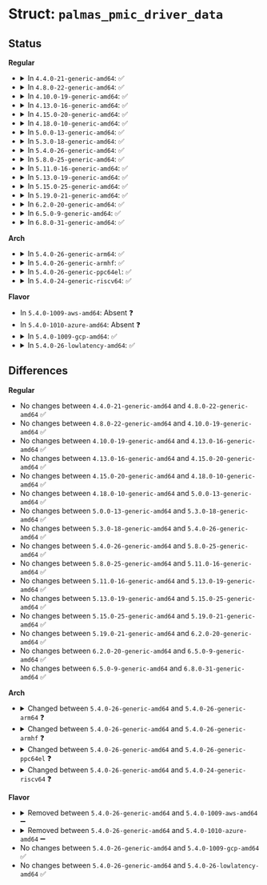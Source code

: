 # Struct: <code>palmas_pmic_driver_data</code>

## Status
<b>Regular</b>
<ul>
<li>
<details>
<summary>In <code>4.4.0-21-generic-amd64</code>: ✅</summary>

```c
struct palmas_pmic_driver_data {
    int smps_start;
    int smps_end;
    int ldo_begin;
    int ldo_end;
    int max_reg;
    bool has_regen3;
    struct palmas_regs_info * palmas_regs_info;
    struct of_regulator_match * palmas_matches;
    struct palmas_sleep_requestor_info * sleep_req_info;
    int (*)(struct palmas_pmic *, struct palmas_pmic_driver_data *, struct palmas_pmic_platform_data *, const char *, struct regulator_config) smps_register;
    int (*)(struct palmas_pmic *, struct palmas_pmic_driver_data *, struct palmas_pmic_platform_data *, const char *, struct regulator_config) ldo_register;
}
```
</details>
</li>
<li>
<details>
<summary>In <code>4.8.0-22-generic-amd64</code>: ✅</summary>

```c
struct palmas_pmic_driver_data {
    int smps_start;
    int smps_end;
    int ldo_begin;
    int ldo_end;
    int max_reg;
    bool has_regen3;
    struct palmas_regs_info * palmas_regs_info;
    struct of_regulator_match * palmas_matches;
    struct palmas_sleep_requestor_info * sleep_req_info;
    int (*)(struct palmas_pmic *, struct palmas_pmic_driver_data *, struct palmas_pmic_platform_data *, const char *, struct regulator_config) smps_register;
    int (*)(struct palmas_pmic *, struct palmas_pmic_driver_data *, struct palmas_pmic_platform_data *, const char *, struct regulator_config) ldo_register;
}
```
</details>
</li>
<li>
<details>
<summary>In <code>4.10.0-19-generic-amd64</code>: ✅</summary>

```c
struct palmas_pmic_driver_data {
    int smps_start;
    int smps_end;
    int ldo_begin;
    int ldo_end;
    int max_reg;
    bool has_regen3;
    struct palmas_regs_info * palmas_regs_info;
    struct of_regulator_match * palmas_matches;
    struct palmas_sleep_requestor_info * sleep_req_info;
    int (*)(struct palmas_pmic *, struct palmas_pmic_driver_data *, struct palmas_pmic_platform_data *, const char *, struct regulator_config) smps_register;
    int (*)(struct palmas_pmic *, struct palmas_pmic_driver_data *, struct palmas_pmic_platform_data *, const char *, struct regulator_config) ldo_register;
}
```
</details>
</li>
<li>
<details>
<summary>In <code>4.13.0-16-generic-amd64</code>: ✅</summary>

```c
struct palmas_pmic_driver_data {
    int smps_start;
    int smps_end;
    int ldo_begin;
    int ldo_end;
    int max_reg;
    bool has_regen3;
    struct palmas_regs_info * palmas_regs_info;
    struct of_regulator_match * palmas_matches;
    struct palmas_sleep_requestor_info * sleep_req_info;
    int (*)(struct palmas_pmic *, struct palmas_pmic_driver_data *, struct palmas_pmic_platform_data *, const char *, struct regulator_config) smps_register;
    int (*)(struct palmas_pmic *, struct palmas_pmic_driver_data *, struct palmas_pmic_platform_data *, const char *, struct regulator_config) ldo_register;
}
```
</details>
</li>
<li>
<details>
<summary>In <code>4.15.0-20-generic-amd64</code>: ✅</summary>

```c
struct palmas_pmic_driver_data {
    int smps_start;
    int smps_end;
    int ldo_begin;
    int ldo_end;
    int max_reg;
    bool has_regen3;
    struct palmas_regs_info * palmas_regs_info;
    struct of_regulator_match * palmas_matches;
    struct palmas_sleep_requestor_info * sleep_req_info;
    int (*)(struct palmas_pmic *, struct palmas_pmic_driver_data *, struct palmas_pmic_platform_data *, const char *, struct regulator_config) smps_register;
    int (*)(struct palmas_pmic *, struct palmas_pmic_driver_data *, struct palmas_pmic_platform_data *, const char *, struct regulator_config) ldo_register;
}
```
</details>
</li>
<li>
<details>
<summary>In <code>4.18.0-10-generic-amd64</code>: ✅</summary>

```c
struct palmas_pmic_driver_data {
    int smps_start;
    int smps_end;
    int ldo_begin;
    int ldo_end;
    int max_reg;
    bool has_regen3;
    struct palmas_regs_info * palmas_regs_info;
    struct of_regulator_match * palmas_matches;
    struct palmas_sleep_requestor_info * sleep_req_info;
    int (*)(struct palmas_pmic *, struct palmas_pmic_driver_data *, struct palmas_pmic_platform_data *, const char *, struct regulator_config) smps_register;
    int (*)(struct palmas_pmic *, struct palmas_pmic_driver_data *, struct palmas_pmic_platform_data *, const char *, struct regulator_config) ldo_register;
}
```
</details>
</li>
<li>
<details>
<summary>In <code>5.0.0-13-generic-amd64</code>: ✅</summary>

```c
struct palmas_pmic_driver_data {
    int smps_start;
    int smps_end;
    int ldo_begin;
    int ldo_end;
    int max_reg;
    bool has_regen3;
    struct palmas_regs_info * palmas_regs_info;
    struct of_regulator_match * palmas_matches;
    struct palmas_sleep_requestor_info * sleep_req_info;
    int (*)(struct palmas_pmic *, struct palmas_pmic_driver_data *, struct palmas_pmic_platform_data *, const char *, struct regulator_config) smps_register;
    int (*)(struct palmas_pmic *, struct palmas_pmic_driver_data *, struct palmas_pmic_platform_data *, const char *, struct regulator_config) ldo_register;
}
```
</details>
</li>
<li>
<details>
<summary>In <code>5.3.0-18-generic-amd64</code>: ✅</summary>

```c
struct palmas_pmic_driver_data {
    int smps_start;
    int smps_end;
    int ldo_begin;
    int ldo_end;
    int max_reg;
    bool has_regen3;
    struct palmas_regs_info * palmas_regs_info;
    struct of_regulator_match * palmas_matches;
    struct palmas_sleep_requestor_info * sleep_req_info;
    int (*)(struct palmas_pmic *, struct palmas_pmic_driver_data *, struct palmas_pmic_platform_data *, const char *, struct regulator_config) smps_register;
    int (*)(struct palmas_pmic *, struct palmas_pmic_driver_data *, struct palmas_pmic_platform_data *, const char *, struct regulator_config) ldo_register;
}
```
</details>
</li>
<li>
<details>
<summary>In <code>5.4.0-26-generic-amd64</code>: ✅</summary>

```c
struct palmas_pmic_driver_data {
    int smps_start;
    int smps_end;
    int ldo_begin;
    int ldo_end;
    int max_reg;
    bool has_regen3;
    struct palmas_regs_info * palmas_regs_info;
    struct of_regulator_match * palmas_matches;
    struct palmas_sleep_requestor_info * sleep_req_info;
    int (*)(struct palmas_pmic *, struct palmas_pmic_driver_data *, struct palmas_pmic_platform_data *, const char *, struct regulator_config) smps_register;
    int (*)(struct palmas_pmic *, struct palmas_pmic_driver_data *, struct palmas_pmic_platform_data *, const char *, struct regulator_config) ldo_register;
}
```
</details>
</li>
<li>
<details>
<summary>In <code>5.8.0-25-generic-amd64</code>: ✅</summary>

```c
struct palmas_pmic_driver_data {
    int smps_start;
    int smps_end;
    int ldo_begin;
    int ldo_end;
    int max_reg;
    bool has_regen3;
    struct palmas_regs_info * palmas_regs_info;
    struct of_regulator_match * palmas_matches;
    struct palmas_sleep_requestor_info * sleep_req_info;
    int (*)(struct palmas_pmic *, struct palmas_pmic_driver_data *, struct palmas_pmic_platform_data *, const char *, struct regulator_config) smps_register;
    int (*)(struct palmas_pmic *, struct palmas_pmic_driver_data *, struct palmas_pmic_platform_data *, const char *, struct regulator_config) ldo_register;
}
```
</details>
</li>
<li>
<details>
<summary>In <code>5.11.0-16-generic-amd64</code>: ✅</summary>

```c
struct palmas_pmic_driver_data {
    int smps_start;
    int smps_end;
    int ldo_begin;
    int ldo_end;
    int max_reg;
    bool has_regen3;
    struct palmas_regs_info * palmas_regs_info;
    struct of_regulator_match * palmas_matches;
    struct palmas_sleep_requestor_info * sleep_req_info;
    int (*)(struct palmas_pmic *, struct palmas_pmic_driver_data *, struct palmas_pmic_platform_data *, const char *, struct regulator_config) smps_register;
    int (*)(struct palmas_pmic *, struct palmas_pmic_driver_data *, struct palmas_pmic_platform_data *, const char *, struct regulator_config) ldo_register;
}
```
</details>
</li>
<li>
<details>
<summary>In <code>5.13.0-19-generic-amd64</code>: ✅</summary>

```c
struct palmas_pmic_driver_data {
    int smps_start;
    int smps_end;
    int ldo_begin;
    int ldo_end;
    int max_reg;
    bool has_regen3;
    struct palmas_regs_info * palmas_regs_info;
    struct of_regulator_match * palmas_matches;
    struct palmas_sleep_requestor_info * sleep_req_info;
    int (*)(struct palmas_pmic *, struct palmas_pmic_driver_data *, struct palmas_pmic_platform_data *, const char *, struct regulator_config) smps_register;
    int (*)(struct palmas_pmic *, struct palmas_pmic_driver_data *, struct palmas_pmic_platform_data *, const char *, struct regulator_config) ldo_register;
}
```
</details>
</li>
<li>
<details>
<summary>In <code>5.15.0-25-generic-amd64</code>: ✅</summary>

```c
struct palmas_pmic_driver_data {
    int smps_start;
    int smps_end;
    int ldo_begin;
    int ldo_end;
    int max_reg;
    bool has_regen3;
    struct palmas_regs_info * palmas_regs_info;
    struct of_regulator_match * palmas_matches;
    struct palmas_sleep_requestor_info * sleep_req_info;
    int (*)(struct palmas_pmic *, struct palmas_pmic_driver_data *, struct palmas_pmic_platform_data *, const char *, struct regulator_config) smps_register;
    int (*)(struct palmas_pmic *, struct palmas_pmic_driver_data *, struct palmas_pmic_platform_data *, const char *, struct regulator_config) ldo_register;
}
```
</details>
</li>
<li>
<details>
<summary>In <code>5.19.0-21-generic-amd64</code>: ✅</summary>

```c
struct palmas_pmic_driver_data {
    int smps_start;
    int smps_end;
    int ldo_begin;
    int ldo_end;
    int max_reg;
    bool has_regen3;
    struct palmas_regs_info * palmas_regs_info;
    struct of_regulator_match * palmas_matches;
    struct palmas_sleep_requestor_info * sleep_req_info;
    int (*)(struct palmas_pmic *, struct palmas_pmic_driver_data *, struct palmas_pmic_platform_data *, const char *, struct regulator_config) smps_register;
    int (*)(struct palmas_pmic *, struct palmas_pmic_driver_data *, struct palmas_pmic_platform_data *, const char *, struct regulator_config) ldo_register;
}
```
</details>
</li>
<li>
<details>
<summary>In <code>6.2.0-20-generic-amd64</code>: ✅</summary>

```c
struct palmas_pmic_driver_data {
    int smps_start;
    int smps_end;
    int ldo_begin;
    int ldo_end;
    int max_reg;
    bool has_regen3;
    struct palmas_regs_info * palmas_regs_info;
    struct of_regulator_match * palmas_matches;
    struct palmas_sleep_requestor_info * sleep_req_info;
    int (*)(struct palmas_pmic *, struct palmas_pmic_driver_data *, struct palmas_pmic_platform_data *, const char *, struct regulator_config) smps_register;
    int (*)(struct palmas_pmic *, struct palmas_pmic_driver_data *, struct palmas_pmic_platform_data *, const char *, struct regulator_config) ldo_register;
}
```
</details>
</li>
<li>
<details>
<summary>In <code>6.5.0-9-generic-amd64</code>: ✅</summary>

```c
struct palmas_pmic_driver_data {
    int smps_start;
    int smps_end;
    int ldo_begin;
    int ldo_end;
    int max_reg;
    bool has_regen3;
    struct palmas_regs_info * palmas_regs_info;
    struct of_regulator_match * palmas_matches;
    struct palmas_sleep_requestor_info * sleep_req_info;
    int (*)(struct palmas_pmic *, struct palmas_pmic_driver_data *, struct palmas_pmic_platform_data *, const char *, struct regulator_config) smps_register;
    int (*)(struct palmas_pmic *, struct palmas_pmic_driver_data *, struct palmas_pmic_platform_data *, const char *, struct regulator_config) ldo_register;
}
```
</details>
</li>
<li>
<details>
<summary>In <code>6.8.0-31-generic-amd64</code>: ✅</summary>

```c
struct palmas_pmic_driver_data {
    int smps_start;
    int smps_end;
    int ldo_begin;
    int ldo_end;
    int max_reg;
    bool has_regen3;
    struct palmas_regs_info * palmas_regs_info;
    struct of_regulator_match * palmas_matches;
    struct palmas_sleep_requestor_info * sleep_req_info;
    int (*)(struct palmas_pmic *, struct palmas_pmic_driver_data *, struct palmas_pmic_platform_data *, const char *, struct regulator_config) smps_register;
    int (*)(struct palmas_pmic *, struct palmas_pmic_driver_data *, struct palmas_pmic_platform_data *, const char *, struct regulator_config) ldo_register;
}
```
</details>
</li>
</ul>
<b>Arch</b>
<ul>
<li>
<details>
<summary>In <code>5.4.0-26-generic-arm64</code>: ✅</summary>

```c
struct palmas_pmic_driver_data {
    int smps_start;
    int smps_end;
    int ldo_begin;
    int ldo_end;
    int max_reg;
    bool has_regen3;
    struct palmas_regs_info * palmas_regs_info;
    struct of_regulator_match * palmas_matches;
    struct palmas_sleep_requestor_info * sleep_req_info;
    int (*)(struct palmas_pmic *, struct palmas_pmic_driver_data *, struct palmas_pmic_platform_data *, const char *, struct regulator_config) smps_register;
    int (*)(struct palmas_pmic *, struct palmas_pmic_driver_data *, struct palmas_pmic_platform_data *, const char *, struct regulator_config) ldo_register;
}
```
</details>
</li>
<li>
<details>
<summary>In <code>5.4.0-26-generic-armhf</code>: ✅</summary>

```c
struct palmas_pmic_driver_data {
    int smps_start;
    int smps_end;
    int ldo_begin;
    int ldo_end;
    int max_reg;
    bool has_regen3;
    struct palmas_regs_info * palmas_regs_info;
    struct of_regulator_match * palmas_matches;
    struct palmas_sleep_requestor_info * sleep_req_info;
    int (*)(struct palmas_pmic *, struct palmas_pmic_driver_data *, struct palmas_pmic_platform_data *, const char *, struct regulator_config) smps_register;
    int (*)(struct palmas_pmic *, struct palmas_pmic_driver_data *, struct palmas_pmic_platform_data *, const char *, struct regulator_config) ldo_register;
}
```
</details>
</li>
<li>
<details>
<summary>In <code>5.4.0-26-generic-ppc64el</code>: ✅</summary>

```c
struct palmas_pmic_driver_data {
    int smps_start;
    int smps_end;
    int ldo_begin;
    int ldo_end;
    int max_reg;
    bool has_regen3;
    struct palmas_regs_info * palmas_regs_info;
    struct of_regulator_match * palmas_matches;
    struct palmas_sleep_requestor_info * sleep_req_info;
    int (*)(struct palmas_pmic *, struct palmas_pmic_driver_data *, struct palmas_pmic_platform_data *, const char *, struct regulator_config) smps_register;
    int (*)(struct palmas_pmic *, struct palmas_pmic_driver_data *, struct palmas_pmic_platform_data *, const char *, struct regulator_config) ldo_register;
}
```
</details>
</li>
<li>
<details>
<summary>In <code>5.4.0-24-generic-riscv64</code>: ✅</summary>

```c
struct palmas_pmic_driver_data {
    int smps_start;
    int smps_end;
    int ldo_begin;
    int ldo_end;
    int max_reg;
    bool has_regen3;
    struct palmas_regs_info * palmas_regs_info;
    struct of_regulator_match * palmas_matches;
    struct palmas_sleep_requestor_info * sleep_req_info;
    int (*)(struct palmas_pmic *, struct palmas_pmic_driver_data *, struct palmas_pmic_platform_data *, const char *, struct regulator_config) smps_register;
    int (*)(struct palmas_pmic *, struct palmas_pmic_driver_data *, struct palmas_pmic_platform_data *, const char *, struct regulator_config) ldo_register;
}
```
</details>
</li>
</ul>
<b>Flavor</b>
<ul>
<li>
In <code>5.4.0-1009-aws-amd64</code>: Absent ❓
</li>
<li>
In <code>5.4.0-1010-azure-amd64</code>: Absent ❓
</li>
<li>
<details>
<summary>In <code>5.4.0-1009-gcp-amd64</code>: ✅</summary>

```c
struct palmas_pmic_driver_data {
    int smps_start;
    int smps_end;
    int ldo_begin;
    int ldo_end;
    int max_reg;
    bool has_regen3;
    struct palmas_regs_info * palmas_regs_info;
    struct of_regulator_match * palmas_matches;
    struct palmas_sleep_requestor_info * sleep_req_info;
    int (*)(struct palmas_pmic *, struct palmas_pmic_driver_data *, struct palmas_pmic_platform_data *, const char *, struct regulator_config) smps_register;
    int (*)(struct palmas_pmic *, struct palmas_pmic_driver_data *, struct palmas_pmic_platform_data *, const char *, struct regulator_config) ldo_register;
}
```
</details>
</li>
<li>
<details>
<summary>In <code>5.4.0-26-lowlatency-amd64</code>: ✅</summary>

```c
struct palmas_pmic_driver_data {
    int smps_start;
    int smps_end;
    int ldo_begin;
    int ldo_end;
    int max_reg;
    bool has_regen3;
    struct palmas_regs_info * palmas_regs_info;
    struct of_regulator_match * palmas_matches;
    struct palmas_sleep_requestor_info * sleep_req_info;
    int (*)(struct palmas_pmic *, struct palmas_pmic_driver_data *, struct palmas_pmic_platform_data *, const char *, struct regulator_config) smps_register;
    int (*)(struct palmas_pmic *, struct palmas_pmic_driver_data *, struct palmas_pmic_platform_data *, const char *, struct regulator_config) ldo_register;
}
```
</details>
</li>
</ul>

## Differences
<b>Regular</b>
<ul>
<li>
No changes between <code>4.4.0-21-generic-amd64</code> and <code>4.8.0-22-generic-amd64</code> ✅
</li>
<li>
No changes between <code>4.8.0-22-generic-amd64</code> and <code>4.10.0-19-generic-amd64</code> ✅
</li>
<li>
No changes between <code>4.10.0-19-generic-amd64</code> and <code>4.13.0-16-generic-amd64</code> ✅
</li>
<li>
No changes between <code>4.13.0-16-generic-amd64</code> and <code>4.15.0-20-generic-amd64</code> ✅
</li>
<li>
No changes between <code>4.15.0-20-generic-amd64</code> and <code>4.18.0-10-generic-amd64</code> ✅
</li>
<li>
No changes between <code>4.18.0-10-generic-amd64</code> and <code>5.0.0-13-generic-amd64</code> ✅
</li>
<li>
No changes between <code>5.0.0-13-generic-amd64</code> and <code>5.3.0-18-generic-amd64</code> ✅
</li>
<li>
No changes between <code>5.3.0-18-generic-amd64</code> and <code>5.4.0-26-generic-amd64</code> ✅
</li>
<li>
No changes between <code>5.4.0-26-generic-amd64</code> and <code>5.8.0-25-generic-amd64</code> ✅
</li>
<li>
No changes between <code>5.8.0-25-generic-amd64</code> and <code>5.11.0-16-generic-amd64</code> ✅
</li>
<li>
No changes between <code>5.11.0-16-generic-amd64</code> and <code>5.13.0-19-generic-amd64</code> ✅
</li>
<li>
No changes between <code>5.13.0-19-generic-amd64</code> and <code>5.15.0-25-generic-amd64</code> ✅
</li>
<li>
No changes between <code>5.15.0-25-generic-amd64</code> and <code>5.19.0-21-generic-amd64</code> ✅
</li>
<li>
No changes between <code>5.19.0-21-generic-amd64</code> and <code>6.2.0-20-generic-amd64</code> ✅
</li>
<li>
No changes between <code>6.2.0-20-generic-amd64</code> and <code>6.5.0-9-generic-amd64</code> ✅
</li>
<li>
No changes between <code>6.5.0-9-generic-amd64</code> and <code>6.8.0-31-generic-amd64</code> ✅
</li>
</ul>
<b>Arch</b>
<ul>
<li>
<details>
<summary>Changed between <code>5.4.0-26-generic-amd64</code> and <code>5.4.0-26-generic-arm64</code> ❓</summary>
<ul>
<li>
<b>Field type changed. </b>
<code>struct of_regulator_match * palmas_matches</code> ➡️ <code>struct of_regulator_match * palmas_matches</code>
</li>
</ul>
</details>
</li>
<li>
<details>
<summary>Changed between <code>5.4.0-26-generic-amd64</code> and <code>5.4.0-26-generic-armhf</code> ❓</summary>
<ul>
<li>
<b>Field type changed. </b>
<code>struct of_regulator_match * palmas_matches</code> ➡️ <code>struct of_regulator_match * palmas_matches</code>
</li>
</ul>
</details>
</li>
<li>
<details>
<summary>Changed between <code>5.4.0-26-generic-amd64</code> and <code>5.4.0-26-generic-ppc64el</code> ❓</summary>
<ul>
<li>
<b>Field type changed. </b>
<code>struct of_regulator_match * palmas_matches</code> ➡️ <code>struct of_regulator_match * palmas_matches</code>
</li>
</ul>
</details>
</li>
<li>
<details>
<summary>Changed between <code>5.4.0-26-generic-amd64</code> and <code>5.4.0-24-generic-riscv64</code> ❓</summary>
<ul>
<li>
<b>Field type changed. </b>
<code>struct of_regulator_match * palmas_matches</code> ➡️ <code>struct of_regulator_match * palmas_matches</code>
</li>
</ul>
</details>
</li>
</ul>
<b>Flavor</b>
<ul>
<li>
<details>
<summary>Removed between <code>5.4.0-26-generic-amd64</code> and <code>5.4.0-1009-aws-amd64</code> ➖</summary>

```c
struct palmas_pmic_driver_data {
    int smps_start;
    int smps_end;
    int ldo_begin;
    int ldo_end;
    int max_reg;
    bool has_regen3;
    struct palmas_regs_info * palmas_regs_info;
    struct of_regulator_match * palmas_matches;
    struct palmas_sleep_requestor_info * sleep_req_info;
    int (*)(struct palmas_pmic *, struct palmas_pmic_driver_data *, struct palmas_pmic_platform_data *, const char *, struct regulator_config) smps_register;
    int (*)(struct palmas_pmic *, struct palmas_pmic_driver_data *, struct palmas_pmic_platform_data *, const char *, struct regulator_config) ldo_register;
}
```
</details>
</li>
<li>
<details>
<summary>Removed between <code>5.4.0-26-generic-amd64</code> and <code>5.4.0-1010-azure-amd64</code> ➖</summary>

```c
struct palmas_pmic_driver_data {
    int smps_start;
    int smps_end;
    int ldo_begin;
    int ldo_end;
    int max_reg;
    bool has_regen3;
    struct palmas_regs_info * palmas_regs_info;
    struct of_regulator_match * palmas_matches;
    struct palmas_sleep_requestor_info * sleep_req_info;
    int (*)(struct palmas_pmic *, struct palmas_pmic_driver_data *, struct palmas_pmic_platform_data *, const char *, struct regulator_config) smps_register;
    int (*)(struct palmas_pmic *, struct palmas_pmic_driver_data *, struct palmas_pmic_platform_data *, const char *, struct regulator_config) ldo_register;
}
```
</details>
</li>
<li>
No changes between <code>5.4.0-26-generic-amd64</code> and <code>5.4.0-1009-gcp-amd64</code> ✅
</li>
<li>
No changes between <code>5.4.0-26-generic-amd64</code> and <code>5.4.0-26-lowlatency-amd64</code> ✅
</li>
</ul>
